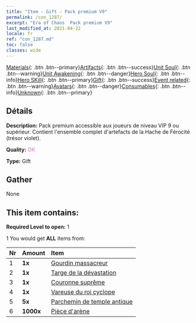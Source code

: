 ```yaml
---
title: "Item - Gift - Pack premium V9"
permalink: /con_1287/
excerpt: "Era of Chaos  Pack premium V9"
last_modified_at: 2021-04-22
locale: fr
ref: "con_1287.md"
toc: false
classes: wide
---
```

 [Materials](/ItemsFR/){: .btn .btn--primary}[Artifacts](/ItemsFR/Artifacts/){: .btn .btn--success}[Unit Soul](/ItemsFR/UnitSoul/){: .btn .btn--warning}[Unit Awakening](/ItemsFR/UnitAwakening/){: .btn .btn--danger}[Hero Soul](/ItemsFR/HeroSoul/){: .btn .btn--info}[Hero SKill](/ItemsFR/HeroSkill/){: .btn .btn--primary}[Gift](/ItemsFR/Gift/){: .btn .btn--success}[Event related](/ItemsFR/Events/){: .btn .btn--warning}[Avatars](/ItemsFR/Avatars/){: .btn .btn--danger}[Consumables](/ItemsFR/Consumables/){: .btn .btn--info}[Unknown](/ItemsFR/Unknown/){: .btn .btn--primary}

## Détails
 **Description:** Pack premium accessible aux joueurs de niveau VIP 9 ou supérieur. Contient l'ensemble complet d'artefacts de la Hache de Férocité (trésor violet).

 **Quality:** <span style="color: #DA70D6">OK</span>

 **Type:** Gift

## Gather

  None

## This item contains:

 **Required Level to open:** 1

 1 You would get **ALL** items  from:

  | Nr | Amount |     Item    |
  |:---|:-------|:------------|
  | 1 |  **1x** | [Gourdin massacreur](/fr/Items/art_125/) |  | 
  | 2 |  **1x** | [Targe de la dévastation](/fr/Items/art_126/) |  | 
  | 3 |  **1x** | [Couronne suprême](/fr/Items/art_127/) |  | 
  | 4 |  **1x** | [Vareuse du roi cyclope](/fr/Items/art_128/) |  | 
  | 5 |  **5x** | [Parchemin de temple antique](/fr/Items/con_697/) |  | 
  | 6 |  **1000x** | [Pièce d'arène](/fr/Items/con_903/) |  | 
